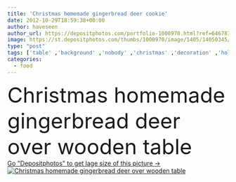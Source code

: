 ```yaml
---
title: 'Christmas homemade gingerbread deer cookie'
date: 2012-10-29T18:59:38+00:00
author: haveseen
author_url: https://depositphotos.com/portfolio-1000970.html?ref=64678756
image: https://st.depositphotos.com/thumbs/1000970/image/1405/14050345/api_thumb_450.jpg?forcejpeg=true
type: "post"
tags: ['table' ,'background' ,'nobody' ,'christmas' ,'decoration' ,'holiday' ,'ginger' ,'orange' ,'brown' ,'food' ,'wooden' ,'cake' ,'sweet' ,'homemade' ,'dessert' ,'over' ,'winter' ,'cookie' ,'gingerbread' ,'tradition' ,'traditional' ,'wood' ,'handmade' ,'nut' ,'biscuit' ,'spice' ,'cheap' ,'decorated' ,'deer' ,'cinnamon' ,'anise' ,'comida' ,'Canela' ,'food background' ,'christmas food' ]
categories: 
  - food
---
```

<div aling="center">
            <font size="60"> Christmas homemade gingerbread deer over wooden table</font>   
</div>
<div>
    <a href='https://st.depositphotos.com/thumbs/1000970/image/1405/14050345/api_thumb_450.jpg?forcejpeg=true?ref=64678756' target=_blank > Go "Depositphotos" to get lage size of this picture ->
        <img href='https://st.depositphotos.com/thumbs/1000970/image/1405/14050345/api_thumb_450.jpg?forcejpeg=true?ref=64678756' src='https://st.depositphotos.com/1000970/1405/i/950/depositphotos_14050345-stock-photo-christmas-homemade-gingerbread-deer-cookie.jpg?forcejpeg=true' alt='Christmas homemade gingerbread deer over wooden table' >
    </a>
</div>
